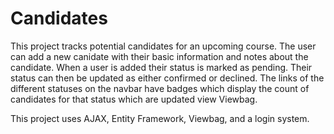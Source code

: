 # Candidates
This project tracks potential candidates for an upcoming course. 
The user can add a new canidate with their basic information and notes about the candidate.
When a user is added their status is marked as pending. Their status can then be updated as either confirmed or declined. 
The links of the different statuses on the navbar have badges which display the count of candidates for that status which are updated view Viewbag.

This project uses AJAX, Entity Framework, Viewbag, and a login system. 
